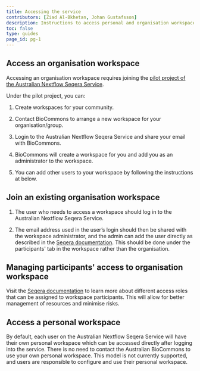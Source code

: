 ```yaml
---
title: Accessing the service
contributors: [Ziad Al-Bkhetan, Johan Gustafsson]
description: Instructions to access personal and organisation workspace.
toc: false
type: guides
page_id: pg-1
---
```


## Access an organisation workspace

Accessing an organisation workspace requires joining the [pilot project of the Australian Nextflow Seqera Service](/main/nextflowseqera/join_us.md).

Under the pilot project, you can:

1. Create workspaces for your community.

2. Contact BioCommons to arrange a new workspace for your organisation/group.

3. Login to the Australian Nextflow Seqera Service and share your email with BioCommons.

4. BioCommons will create a workspace for you and add you as an administrator to the workspace.

5. You can add other users to your workspace by following the instructions at below.

## Join an existing organisation workspace

1. The user who needs to access a workspace should log in to the Australian Nextflow Seqera Service. 

2. The email address used in the user’s login should then be shared with the workspace administrator, and the admin can add the user directly as described in the [Seqera documentation](https://docs.seqera.io/platform/23.4.0/administration/overview#membership-administration). This should be done under the participants' tab in the workspace rather than the organisation.

## Managing participants' access to organisation workspace

Visit the [Seqera documentation](https://docs.seqera.io/platform/23.4.0/administration/overview#workspace-administration) to learn more about different access roles that can be assigned to workspace participants. This will allow for better management of resources and minimise risks. 


## Access a personal workspace

By default, each user on the Australian  Nextflow Seqera Service will have their own personal workspace which can be accessed directly after logging into the service. There is no need to contact the Australian BioCommons to use your own personal workspace. This model is not currently supported, and users are responsible to configure and use their personal workspace.
